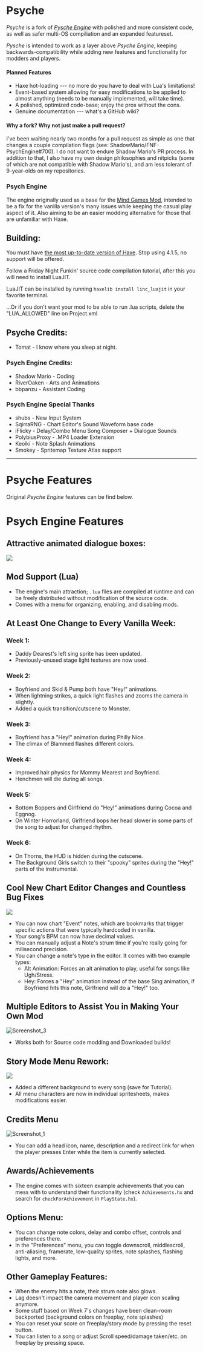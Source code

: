 # Psyche
_Psyche_ is a fork of [_Pysche Engine_](https://github.com/ShadowMario/FNF-PsychEngine) with polished and more consistent code, as well as safer multi-OS compiliation and an expanded featureset.

_Pysche_ is intended to work as a layer above _Psyche Engine_, keeping backwards-compatibility while adding new features and functionality for modders and players.

#### Planned Features
* Haxe hot-loading --- no more do you have to deal with Lua's limitations!
* Event-based system allowing for easy modifications to be applied to almost anything (needs to be manually implemented, will take time).
* A polished, optimized code-base; enjoy the pros without the cons.
* Genuine documentation --- what's a GitHub wiki?

#### Why a fork? Why not just make a pull request?
I've been waiting nearly two months for a pull request as simple as one that changes a couple compilation flags (see: ShadowMario/FNF-PsychEngine#700). I do not want to endure Shadow Mario's PR process. In addition to that, I also have my own design philosophies and nitpicks (some of which are not compatible with Shadow Mario's), and am less tolerant of 9-year-olds on my repositories.

### Psych Engine
The engine originally used as a base for the [Mind Games Mod](https://gamebanana.com/mods/301107), intended to be a fix for the vanilla version's many issues while keeping the casual play aspect of it. Also aiming to be an easier modding alternative for those that are unfamiliar with Haxe.

## Building:
You must have [the most up-to-date version of Haxe](https://haxe.org/download/). Stop using 4.1.5, no support will be offered.

<!-- TODO: Abolish this God-forsaken library!! -->
Follow a Friday Night Funkin' source code compilation tutorial, after this you will need to install LuaJIT.

LuaJIT can be installed by running `haxelib install linc_luajit` in your favorite terminal.

<!-- TODO: Conditionals, pl0x -->
...Or if you don't want your mod to be able to run .lua scripts, delete the "LUA_ALLOWED" line on Project.xml

## Psyche Credits:
* Tomat - I know where you sleep at night.

### Psych Engine Credits:
* Shadow Mario - Coding
* RiverOaken - Arts and Animations
* bbpanzu - Assistant Coding

### Psych Engine Special Thanks
* shubs - New Input System
* SqirraRNG - Chart Editor's Sound Waveform base code
* iFlicky - Delay/Combo Menu Song Composer + Dialogue Sounds
* PolybiusProxy - .MP4 Loader Extension
* Keoiki - Note Splash Animations
* Smokey - Spritemap Texture Atlas support
_____________________________________

# Psyche Features
Original _Psyche Engine_ features can be find below.

# Psych Engine Features

## Attractive animated dialogue boxes:
![](https://user-images.githubusercontent.com/44785097/127706669-71cd5cdb-5c2a-4ecc-871b-98a276ae8070.gif)


## Mod Support (Lua)
* The engine's main attraction; `.lua` files are compiled at runtime and can be freely distributed without modification of the source code.
* Comes with a menu for organizing, enabling, and disabling mods. 


## At Least One Change to Every Vanilla Week:
### Week 1:
  * Daddy Dearest's left sing sprite has been updated.
  * Previously-unused stage light textures are now used.

### Week 2:
  * Boyfriend and Skid & Pump both have "Hey!" animations.
  * When lightning strikes, a quick light flashes and zooms the camera in slightly.
  * Added a quick transition/cutscene to Monster.

### Week 3:
  * Boyfriend has a "Hey!" animation during Philly Nice.
  * The climax of Blammed flashes different colors.

### Week 4:
  * Improved hair physics for Mommy Mearest and Boyfriend.
  * Henchmen will die during all songs.

### Week 5:
  * Bottom Boppers and Girlfriend do "Hey!" animations during Cocoa and Eggnog.
  * On Winter Horrorland, Girlfriend bops her head slower in some parts of the song to adjust for changed rhythm.

### Week 6:
  * On Thorns, the HUD is hidden during the cutscene.
  * The Background Girls switch to their "spooky" sprites during the "Hey!" parts of the instrumental.

## Cool New Chart Editor Changes and Countless Bug Fixes
![](https://github.com/ShadowMario/FNF-PsychEngine/blob/main/docs/img/chart.png?raw=true)
* You can now chart "Event" notes, which are bookmarks that trigger specific actions that were typically hardcoded in vanilla.
* Your song's BPM can now have decimal values.
* You can manually adjust a Note's strum time if you're really going for milisecond precision.
* You can change a note's type in the editor. It comes with two example types:
  * Alt Animation: Forces an alt animation to play, useful for songs like Ugh/Stress.
  * Hey: Forces a "Hey" animation instead of the base Sing animation, if Boyfriend hits this note, Girlfriend will do a "Hey!" too.

## Multiple Editors to Assist You in Making Your Own Mod
![Screenshot_3](https://user-images.githubusercontent.com/44785097/144629914-1fe55999-2f18-4cc1-bc70-afe616d74ae5.png)
* Works both for Source code modding and Downloaded builds!

## Story Mode Menu Rework:
![](https://i.imgur.com/UB2EKpV.png)
* Added a different background to every song (save for Tutorial).
* All menu characters are now in individual spritesheets, makes modifications easier.

## Credits Menu
![Screenshot_1](https://user-images.githubusercontent.com/44785097/144632635-f263fb22-b879-4d6b-96d6-865e9562b907.png)
* You can add a head icon, name, description and a redirect link for when the player presses Enter while the item is currently selected.

## Awards/Achievements
* The engine comes with sixteen example achievements that you can mess with to understand their functionality (check `Achievements.hx` and search for `checkForAchievement` in `PlayState.hx`).

## Options Menu:
* You can change note colors, delay and combo offset, controls and preferences there.
 * In the "Preferences" menu, you can toggle downscroll, middlescroll, anti-aliasing, framerate, low-quality sprites, note splashes, flashing lights, and more.

## Other Gameplay Features:
* When the enemy hits a note, their strum note also glows.
* Lag doesn't impact the camera movement and player icon scaling anymore.
* Some stuff based on Week 7's changes have been clean-room backported (background colors on freeplay, note splashes)
* You can reset your score on freeplay/story mode by pressing the reset button.
* You can listen to a song or adjust Scroll speed/damage taken/etc. on freeplay by pressing space.
